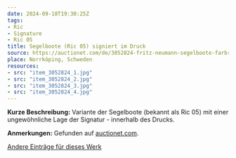 ```yaml
---
date: 2024-09-18T19:30:25Z
tags:
- Ric
- Signature
- Ric 05
title: Segelboote (Ric 05) signiert im Druck
source: https://auctionet.com/de/3052824-fritz-neumann-segelboote-farbradierung-signiert-ric
place: Norrköping, Schweden
resources:
- src: "item_3052824_1.jpg"
- src: "item_3052824_2.jpg"
- src: "item_3052824_3.jpg"
- src: "item_3052824_4.jpg"
---
```


**Kurze Beschreibung:** Variante der Segelboote (bekannt als Ric 05) mit einer ungewöhnliche Lage der Signatur - innerhalb des Drucks.

**Anmerkungen:** Gefunden auf [auctionet.com](https://auctionet.com/de/3052824-fritz-neumann-segelboote-farbradierung-signiert-ric).

[Andere Einträge für dieses Werk](/de/tags/ric-05)
